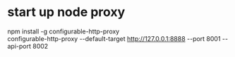 # start up node proxy
npm install -g configurable-http-proxy  
configurable-http-proxy --default-target http://127.0.0.1:8888 --port 8001 --api-port 8002



